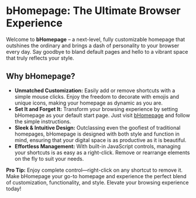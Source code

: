# bHomepage: The Ultimate Browser Experience

Welcome to **bHomepage** – a next-level, fully customizable homepage that outshines the ordinary and brings a dash of personality to your browser every day. Say goodbye to bland default pages and hello to a vibrant space that truly reflects your style.

## Why bHomepage?

- **Unmatched Customization:** Easily add or remove shortcuts with a simple mouse clicks. Enjoy the freedom to decorate with emojis and unique icons, making your homepage as dynamic as you are.
- **Set It and Forget It:** Transform your browsing experience by setting bHomepage as your default start page. Just visit [bHomepage](https://bhomepage.netlify.app/) and follow the simple instructions.
- **Sleek & Intuitive Design:** Outclassing even the goofiest of traditional homepages, bHomepage is designed with both style and function in mind, ensuring that your digital space is as productive as it is beautiful.
- **Effortless Management:** With built-in JavaScript controls, managing your shortcuts is as easy as a right-click. Remove or rearrange elements on the fly to suit your needs.

**Pro Tip:** Enjoy complete control—right-click on any shortcut to remove it.<br>
Make bHomepage your go-to homepage and experience the perfect blend of customization, functionality, and style. Elevate your browsing experience today!
